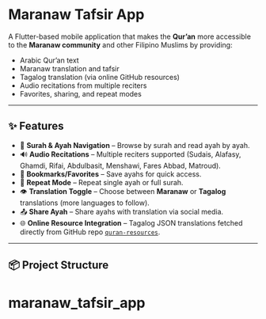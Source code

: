# Maranaw Tafsir App

A Flutter-based mobile application that makes the **Qur’an** more accessible to the **Maranaw community** and other Filipino Muslims by providing:
- Arabic Qur’an text
- Maranaw translation and tafsir
- Tagalog translation (via online GitHub resources)
- Audio recitations from multiple reciters
- Favorites, sharing, and repeat modes

---

## ✨ Features
- 📖 **Surah & Ayah Navigation** – Browse by surah and read ayah by ayah.
- 🔊 **Audio Recitations** – Multiple reciters supported (Sudais, Alafasy, Ghamdi, Rifai, Abdulbasit, Menshawi, Fares Abbad, Matroud).
- 💾 **Bookmarks/Favorites** – Save ayahs for quick access.
- 🔁 **Repeat Mode** – Repeat single ayah or full surah.
- 👁 **Translation Toggle** – Choose between **Maranaw** or **Tagalog** translations (more languages to follow).
- 📤 **Share Ayah** – Share ayahs with translation via social media.
- 🌐 **Online Resource Integration** – Tagalog JSON translations fetched directly from GitHub repo [`quran-resources`](https://github.com/asharytamano/quran-resources).

---

## 📦 Project Structure
# maranaw_tafsir_app
